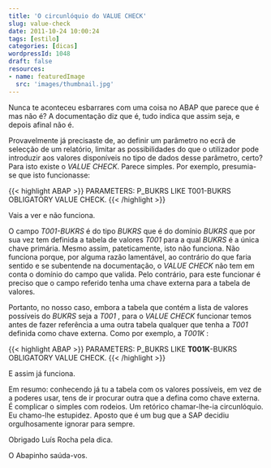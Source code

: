 ```yaml
---
title: 'O circunlóquio do VALUE CHECK'
slug: value-check
date: 2011-10-24 10:00:24
tags: [estilo]
categories: [dicas]
wordpressId: 1048
draft: false
resources:
- name: featuredImage
  src: 'images/thumbnail.jpg'
---
```

Nunca te aconteceu esbarrares com uma coisa no ABAP que parece que é mas não é? A documentação diz que é, tudo indica que assim seja, e depois afinal não é.

Provavelmente já precisaste de, ao definir um parâmetro no ecrã de selecção de um relatório, limitar as possibilidades do que o utilizador pode introduzir aos valores disponíveis no tipo de dados desse parâmetro, certo? Para isto existe o _VALUE CHECK_. Parece simples. Por exemplo, presumia-se que isto funcionasse:


{{< highlight ABAP >}}
PARAMETERS: P_BUKRS LIKE T001-BUKRS OBLIGATORY VALUE CHECK.
{{< /highlight >}}

Vais a ver e não funciona.

O campo _T001-BUKRS_ é do tipo _BUKRS_ que é do domínio _BUKRS_ que por sua vez tem definida a tabela de valores _T001_ para a qual _BUKRS_ é a única chave primária. Mesmo assim, pateticamente, isto não funciona. Não funciona porque, por alguma razão lamentável, ao contrário do que faria sentido e se subentende na documentação, o _VALUE CHECK_ não tem em conta o domínio do campo que valida. Pelo contrário, para este funcionar é preciso que o campo referido tenha uma chave externa para a tabela de valores.

Portanto, no nosso caso, embora a tabela que contém a lista de valores possíveis do _BUKRS_ seja a _T001_ , para o _VALUE CHECK_ funcionar temos antes de fazer referência a uma outra tabela qualquer que tenha a _T001_ definida como chave externa. Como por exemplo, a _T001K_ :


{{< highlight ABAP >}}
PARAMETERS: P_BUKRS LIKE <strong>T001K</strong>-BUKRS OBLIGATORY VALUE CHECK.
{{< /highlight >}}

E assim já funciona.

Em resumo: conhecendo já tu a tabela com os valores possíveis, em vez de a poderes usar, tens de ir procurar outra que a defina como chave externa. É complicar o simples com rodeios. Um retórico chamar-lhe-ia circunlóquio. Eu chamo-lhe estupidez. Aposto que é um bug que a SAP decidiu orgulhosamente ignorar para sempre.

Obrigado Luís Rocha pela dica.

O Abapinho saúda-vos.

